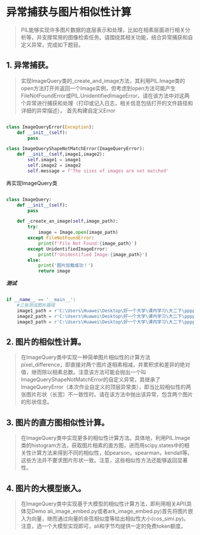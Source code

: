 # 异常捕获与图片相似性计算
> PIL能够实现许多图片数据的底层表示和处理，比如在相素层面进行相关分析等，并支撑常用的图像检索任务。请围绕其相关功能，结合异常捕获和自定义异常，完成如下题目。



## 1. 异常捕获。
> 实现ImageQuery类的_create_and_image方法，其利用PIL.Image类的open方法打开并返回一个Image实例，但考虑到open方法可能产生FileNotFoundError或PIL.UnidentifiedImageError，请在该方法中对这两个异常进行捕获和处理（打印或记入日志，相关信息包括打开的文件路径和详细的异常描述）。
首先构建自定义Error
```python

class ImageQueryError(Exception):
    def __init__(self):
        pass

class ImageQueryShapeNotMatchError(ImageQueryError):
    def __init__(self,image1,image2):
        self.image1 = image1
        self.image2 = image2
        self.message = f'The sizes of images are not matched'
```
再实现ImageQuery类
```python

class ImageQuery:
    def __init__(self):
        pass

    def _create_an_image(self,image_path):
        try:
            image = Image.open(image_path)
        except FileNotFoundError:
            print(f'File Not Found:{image_path}')
        except UnidentifiedImageError:
            print(f'Unidentified Image:{image_path}')
        else:
            print('图片加载成功！')
            return image

```
***测试***
```python

if __name__ == '__main__':
    #三张测试图片路径
    image1_path = r'C:\Users\Huawei\Desktop\好一个大学\课内学习\大二下\ppppp数据分析\w7-异常处理与图片相似性\test_100.png'
    image2_path = r'C:\Users\Huawei\Desktop\好一个大学\课内学习\大二下\ppppp数据分析\w7-异常处理与图片相似性\test2_100.png'
    image3_path = r'C:\Users\Huawei\Desktop\好一个大学\课内学习\大二下\ppppp数据分析\w7-异常处理与图片相似性\test3_97.png'
```



## 2. 图片的相似性计算。
> 在ImageQuery类中实现一种简单图片相似性的计算方法pixel_difference，即直接对两个图片逐相素相减，并累积求和差异的绝对值，继而除以相素总数。注意该方法可能会抛出一个叫ImageQueryShapeNotMatchError的自定义异常，其继承了ImageQueryError（本次作业自定义的顶层异常类），即当比较相似性的两张图片形状（长宽）不一致性时。请在该方法中抛出该异常，包含两个图片的形状信息。



## 3. 图片的直方图相似性计算。
>在ImageQuery类中实现更多的相似性计算方法。具体地，利用PIL.Image类的histogram方法，获取图片相素的直方图，进而用scipy.states中的相关性计算方法来得到不同的相似性，如pearson，spearman，kendall等。这些方法并不要求图片形状一致。注意，这些相似性方法还能够返回显著性。



## 4. 图片的大模型嵌入。
> 在ImageQuery类中实现基于大模型的相似性计算方法，即利用相关API(具体见Demo ali_image_embed.py或者ark_image_embed.py)首先将图片嵌入为向量，继而通过向量的余弦相似度等给出相似性大小(cos_simi.py)。注意，选一个大模型实现即可，ali和字节均提供一定的免费token额度。

